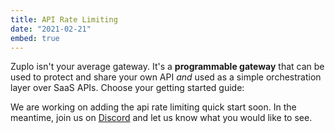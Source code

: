```yaml
---
title: API Rate Limiting
date: "2021-02-21"
embed: true
---
```


Zuplo isn't your average gateway. It's a **programmable gateway** that can be
used to protect and share your own API _and_ used as a simple orchestration
layer over SaaS APIs. Choose your getting started guide:

<QuickstartPicker />

We are working on adding the api rate limiting quick start soon. In the
meantime, join us on [Discord](https://discord.gg/bxEh2GVsGZ) and let us know
what you would like to see.
